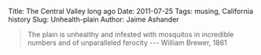 Title: The Central Valley long ago
Date: 2011-07-25
Tags: musing, California history
Slug: Unhealth-plain
Author: Jaime Ashander

>The plain is unhealthy and infested with mosquitos in incredible
>numbers and of unparalleled ferocity --- William Brewer, 1861
